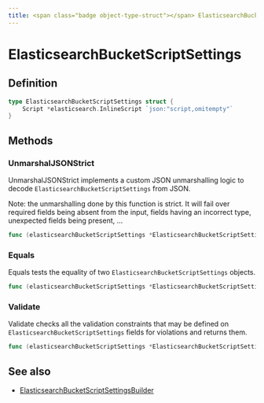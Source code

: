 ```yaml
---
title: <span class="badge object-type-struct"></span> ElasticsearchBucketScriptSettings
---
```

# <span class="badge object-type-struct"></span> ElasticsearchBucketScriptSettings

## Definition

```go
type ElasticsearchBucketScriptSettings struct {
    Script *elasticsearch.InlineScript `json:"script,omitempty"`
}
```
## Methods

### <span class="badge object-method"></span> UnmarshalJSONStrict

UnmarshalJSONStrict implements a custom JSON unmarshalling logic to decode `ElasticsearchBucketScriptSettings` from JSON.

Note: the unmarshalling done by this function is strict. It will fail over required fields being absent from the input, fields having an incorrect type, unexpected fields being present, …

```go
func (elasticsearchBucketScriptSettings *ElasticsearchBucketScriptSettings) UnmarshalJSONStrict(raw []byte) error
```

### <span class="badge object-method"></span> Equals

Equals tests the equality of two `ElasticsearchBucketScriptSettings` objects.

```go
func (elasticsearchBucketScriptSettings *ElasticsearchBucketScriptSettings) Equals(other ElasticsearchBucketScriptSettings) bool
```

### <span class="badge object-method"></span> Validate

Validate checks all the validation constraints that may be defined on `ElasticsearchBucketScriptSettings` fields for violations and returns them.

```go
func (elasticsearchBucketScriptSettings *ElasticsearchBucketScriptSettings) Validate() error
```

## See also

 * <span class="badge builder"></span> [ElasticsearchBucketScriptSettingsBuilder](./builder-ElasticsearchBucketScriptSettingsBuilder.md)
